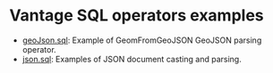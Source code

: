 # Vantage SQL operators examples

- [geoJson.sql](./geoJson.sql): Example of GeomFromGeoJSON GeoJSON parsing operator.
- [json.sql](./json.sql): Examples of JSON document casting and parsing.